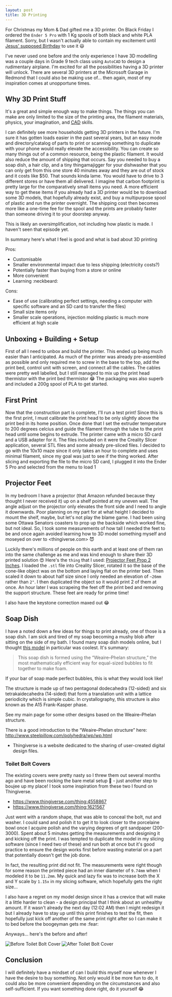 ```yaml
---
layout: post
title: 3D Printing
---
```


For Christmas my Mom & Dad gifted me a 3D printer. On Black Friday I ordered the `Ender 5 Pro` with 1 Kg spools of both black and white PLA filament. Sorry, but I wasn't actually able to contain my excitement until [Jesus' supposed Birthday](https://www.ucg.org/the-good-news/biblical-evidence-shows-jesus-christ-wasnt-born-on-dec-25) to use it :smiley:

I've never used one before and the only experience I have 3D modelling was a couple days in Grade 9 tech class using `AutoCAD` to design a rudimentary airplane. I'm excited for all the possibilities having a 3D printer will unlock. There are several 3D printers at the Microsoft Garage in Redmond that I could also be making use of... then again, most of my inspiration comes at unopportune times.

## Why 3D Print Stuff

It's a great and simple enough way to make things. The things you can make are only limited to the size of the printing area, the filament materials, physics, your imagination, and [CAD](https://en.wikipedia.org/wiki/Computer-aided_design) skills.

I can definitely see more households getting 3D printers in the future. I'm sure it has gotten loads easier in the past several years, but an easy mode and directory/catalog of parts to print or scanning something to duplicate with your phone would really elevate the accessibility. You can create so many things out of a common resource, being the plastic filament. It would also reduce the amount of shipping that occurs. Say you needed to buy a soap dish, a hair clip, and a tiny thingamajigger for your dishwasher that you can only get from this one store 40 minutes away and they are out of stock and it costs like $50. That sounds kinda lame. You would have to drive to 3 different stores or have them all delivered. I imagine that carbon footprint is pretty large for the comparatively small items you need. A more efficient way to get these items if you already had a 3D printer would be to download some 3D models, that hopefully already exist, and buy a multipurpose spool of plastic and run the printer overnight. The shipping cost then becomes more like a one-time fee for the spool and the prints are probably faster than someone driving it to your doorstep anyway.

This is likely an oversimplification, not including how plastic is made. I haven't seen that episode yet.

In summary here's what I feel is good and what is bad about 3D printing

Pros:

- Customisable
- Smaller environmental impact due to less shipping (electricity costs?)
- Potentially faster than buying from a store or online
- More convenient
- Learning :neckbeard:

Cons:

- Ease of use (calibrating perfect settings, needing a computer with specific software and an SD card to transfer the files)
- Small size items only
- Smaller scale operations, injection molding plastic is much more efficient at high scale

## Unboxing + Building + Setup

First of all I need to unbox and build the printer. This ended up being much easier than I anticipated. As much of the printer was already pre-assembled as possible and only required me to screw in the base to the top, add the print bed, control unit with screen, and connect all the cables. The cables were pretty well labelled, but I still managed to mix up the print head thermistor with the print bed thermistor :joy: The packaging was also superb and included a 200g spool of PLA to get started.

## First Print

Now that the construction part is complete, I'll run a test print!
Since this is the first print, I must calibrate the print head to be only slightly above the print bed in its home position. Once done that I set the extruder temperature to 200 degrees celcius and guide the filament through the tube to the print head until some begins to extrude.
The printer came with a micro SD card and a USB adapter for it. The files included on it were the Creality Slicer application, several STL files and some already pre-sliced files.
I decided to go with the 10x10 maze since it only takes an hour to complete and uses minimal filament, since my goal was just to see if the thing worked.
After slicing and exporting the file to the micro SD card, I plugged it into the Ender 5 Pro and selected from the menu to load 1

## Projector Feet

In my bedroom I have a projector (that Amazon refunded because they thought I never received it) up on a shelf pointed at my uneven wall. The angle adjust on the projector only elevates the front side and I need to angle it downwards. Poor planning on my part for at what height I decided to mount the shelf, maybe, but let's not play the blame game. I had been using some Ottawa Senators coasters to prop up the backside which worked fine, but not ideal. So, I took some measurements of how tall I needed the feet to be and once again avoided learning how to 3D model something myself and moseyed on over to <thingiverse.com> :smiling_imp:

Luckily there's millions of people on this earth and at least one of them ran into the same challenge as me and was kind enough to share their 3D printed solution :heart_eyes:
Here's the `thing` that I used: [Projector Feet Prop 2 Inches](https://www.thingiverse.com/thing:2843526). I loaded the `.stl` file into Creality Slicer, rotated it so the base of the cone-like object was on the bottom and laying flat on the printer bed. Then scaled it down to about half size since I only needed an elevation of `~26mm` rather than `2"`. I then duplicated the object so it would print 2 of them at once. An hour later I was scrapeing the feet off the print bed and removing the support structure. These feet are ready for prime time!

I also have the keystone correction maxed out :joy:

## Soap Dish

I have a noted down a few ideas for things to print already, one of those is a soap dish. I am sick and tired of my soap becoming a mushy blob after sitting on the side of my bath. I found many soap dish models online, but I thought [this model](https://www.thingiverse.com/thing:4773343) in particular was coolest. It's summary:
> This soap dish is formed using the “Weaire–Phelan structure,” the most mathematically efficient way for equal-sized bubbles to fit together to make foam.

If your bar of soap made perfect bubbles, this is what they would look like!

The structure is made up of two pentagonal dodecahedra (12-sided) and six tetrakaidecahedra (14-sided) that form a translation unit with a lattice periodicity which is simple cubic. In crystallography, this structure is also known as the A15 Frank-Kasper phase.

See my main page for some other designs based on the Weaire–Phelan structure.

There is a good introduction to the “Weaire–Phelan structure” here: <http://www.steelpillow.com/polyhedra/wp/wp.html>

- Thingiverse is a website dedicated to the sharing of user-created digital design files.

### Toilet Bolt Covers

The existing covers were pretty nasty so I threw them out several months ago and have been rocking the bare metal setup :metal: - just another step to boujee up my place!
I took some inspiration from these two I found on Thingiverse.

- <https://www.thingiverse.com/thing:4558867>
- <https://www.thingiverse.com/thing:1621567>

Just went with a random shape, that was able to conceal the bolt, nut and washer. I could sand and polish it to get it to look closer to the porcelaine bowl once I acquire polish and the varying degrees of grit sandpaper (200-3000). Spent about 5 minutes getting the measurements and designing it and kicking off the print. I was tempted to duplicate the model in my slicing software (since I need two of these) and run both at once but it's good practice to ensure the design works first before wasting material on a part that potentially doesn't get the job done.

In fact, the resulting print did not fit. The measurements were right though for some reason the printed piece had an inner diameter of `9.74mm` when I modeled it to be `11.2mm`. My quick and lazy fix was to increase both the X and Y scale by `1.15x` in my slicing software, which hopefully gets the right size...

I also have a regret on my model design since it has a crevice that will make it a little harder to clean - a design principal that I think about an unhealthy amount. If it wasn't already the next day (12:02 AM) then I might redesign it but I already have to stay up until this print finishes to test the fit, then hopefully just kick off another of the same print right after so I can make it to bed before the boogeyman gets me :fear:

Anyways... here's the before and after!

![Before Toilet Bolt Cover](/assets/)
![After Toilet Bolt Cover](/assets/)

## Conclusion

I will definitely have a mindset of can I build this myself now whenever I have the desire to buy something. Not only would it be more fun to do, it could also be more convenient depending on the circumstances and also self-sufficient. If you want something done right, do it yourself :joy:

